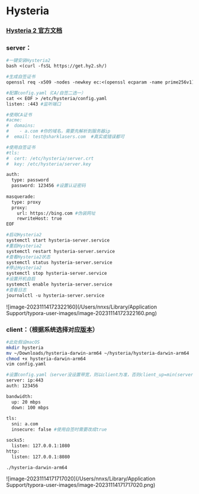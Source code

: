 # Hysteria

### [Hysteria 2 官方文档](https://v2.hysteria.network/zh/)

### server：

```dockerfile
#一键安装Hysteria2
bash <(curl -fsSL https://get.hy2.sh/)

#生成自签证书
openssl req -x509 -nodes -newkey ec:<(openssl ecparam -name prime256v1) -keyout /etc/hysteria/server.key -out /etc/hysteria/server.crt -subj "/CN=bing.com" -days 36500 && sudo chown hysteria /etc/hysteria/server.key && sudo chown hysteria /etc/hysteria/server.crt

#配置config.yaml（CA/自签二选一）
cat << EOF > /etc/hysteria/config.yaml
listen: :443 #监听端口

#使用CA证书
#acme:
#  domains:
#    - a.com #你的域名，需要先解析到服务器ip
#  email: test@sharklasers.com  #真实或错误都可

#使用自签证书
#tls:
#  cert: /etc/hysteria/server.crt
#  key: /etc/hysteria/server.key

auth:
  type: password
  password: 123456 #设置认证密码
  
masquerade:
  type: proxy
  proxy:
    url: https://bing.com #伪装网址
    rewriteHost: true
EOF

#启动Hysteria2
systemctl start hysteria-server.service
#重启Hysteria2
systemctl restart hysteria-server.service
#查看Hysteria2状态
systemctl status hysteria-server.service
#停止Hysteria2
systemctl stop hysteria-server.service
#设置开机自启
systemctl enable hysteria-server.service
#查看日志
journalctl -u hysteria-server.service
```

![image-20231114172322160](/Users/nnxs/Library/Application Support/typora-user-images/image-20231114172322160.png)

### client：（根据系统选择对应[版本](https://github.com/apernet/hysteria/releases)）

```bash
#此处假设macOS
mkdir hysteria
mv ~/Downloads/hysteria-darwin-arm64 ~/hysteria/hysteria-darwin-arm64
chmod +x hysteria-darwin-arm64
vim config.yaml

#设置config.yaml（server没设置带宽，则以client为准，否则client_up=min(server_down, client_up), client_down=min(server_up, client_down)）
server: ip:443
auth: 123456

bandwidth:
  up: 20 mbps
  down: 100 mbps
  
tls:
  sni: a.com
  insecure: false #使用自签时需要改成true

socks5:
  listen: 127.0.0.1:1080
http:
  listen: 127.0.0.1:8080
```

```bash
./hysteria-darwin-arm64
```

![image-20231114171717020](/Users/nnxs/Library/Application Support/typora-user-images/image-20231114171717020.png)

